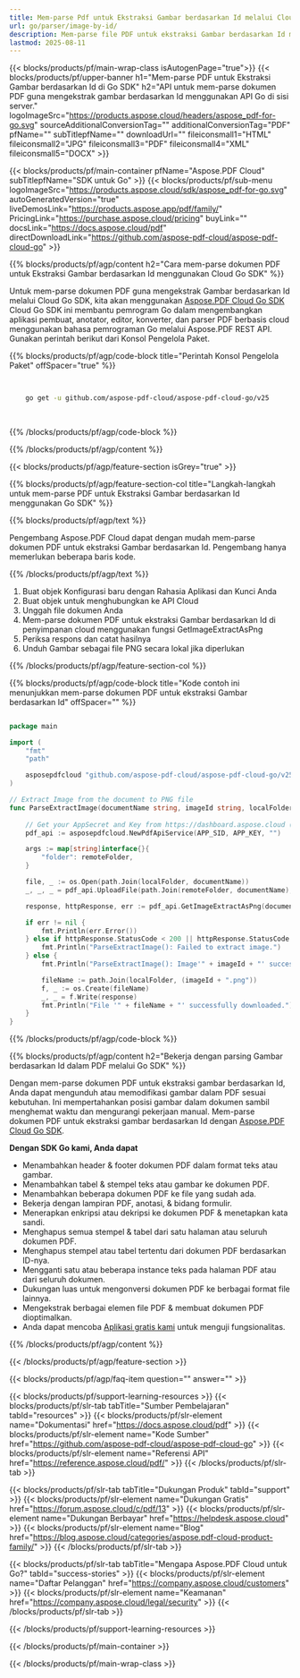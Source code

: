 ```yaml
---
title: Mem-parse Pdf untuk Ekstraksi Gambar berdasarkan Id melalui Cloud Go SDK
url: go/parser/image-by-id/
description: Mem-parse file PDF untuk ekstraksi Gambar berdasarkan Id menggunakan Aspose.PDF Cloud SDK untuk Go. Tingkatkan keterlihatan dan pengindeksan.
lastmod: 2025-08-11
---
```


{{< blocks/products/pf/main-wrap-class isAutogenPage="true">}}
{{< blocks/products/pf/upper-banner h1="Mem-parse PDF untuk Ekstraksi Gambar berdasarkan Id di Go SDK" h2="API untuk mem-parse dokumen PDF guna mengekstrak gambar berdasarkan Id menggunakan API Go di sisi server." logoImageSrc="https://products.aspose.cloud/headers/aspose_pdf-for-go.svg" sourceAdditionalConversionTag="" additionalConversionTag="PDF" pfName="" subTitlepfName="" downloadUrl="" fileiconsmall1="HTML" fileiconsmall2="JPG" fileiconsmall3="PDF" fileiconsmall4="XML" fileiconsmall5="DOCX" >}}

{{< blocks/products/pf/main-container pfName="Aspose.PDF Cloud" subTitlepfName="SDK untuk Go" >}}
{{< blocks/products/pf/sub-menu logoImageSrc="https://products.aspose.cloud/sdk/aspose_pdf-for-go.svg"
autoGeneratedVersion="true"
liveDemosLink="https://products.aspose.app/pdf/family/" PricingLink="https://purchase.aspose.cloud/pricing" buyLink="" docsLink="https://docs.aspose.cloud/pdf"  directDownloadLink="https://github.com/aspose-pdf-cloud/aspose-pdf-cloud-go" >}}

{{% blocks/products/pf/agp/content h2="Cara mem-parse dokumen PDF untuk Ekstraksi Gambar berdasarkan Id menggunakan Cloud Go SDK" %}}

Untuk mem-parse dokumen PDF guna mengekstrak Gambar berdasarkan Id melalui Cloud Go SDK, kita akan menggunakan
[Aspose.PDF Cloud Go SDK](https://products.aspose.cloud/pdf/go/)
Cloud Go SDK ini membantu pemrogram Go dalam mengembangkan aplikasi pembuat, anotator, editor, konverter, dan parser PDF berbasis cloud menggunakan bahasa pemrograman Go melalui Aspose.PDF REST API. Gunakan perintah berikut dari Konsol Pengelola Paket.

{{% blocks/products/pf/agp/code-block title="Perintah Konsol Pengelola Paket" offSpacer="true" %}}

```bash

     
    go get -u github.com/aspose-pdf-cloud/aspose-pdf-cloud-go/v25
     
     

```

{{% /blocks/products/pf/agp/code-block %}}

{{% /blocks/products/pf/agp/content %}}

{{< blocks/products/pf/agp/feature-section isGrey="true" >}}

{{% blocks/products/pf/agp/feature-section-col title="Langkah-langkah untuk mem-parse PDF untuk Ekstraksi Gambar berdasarkan Id menggunakan Go SDK" %}}

{{% blocks/products/pf/agp/text %}}

Pengembang Aspose.PDF Cloud dapat dengan mudah mem-parse dokumen PDF untuk ekstraksi Gambar berdasarkan Id. Pengembang hanya memerlukan beberapa baris kode.

{{% /blocks/products/pf/agp/text %}}

1. Buat objek Konfigurasi baru dengan Rahasia Aplikasi dan Kunci Anda
1. Buat objek untuk menghubungkan ke API Cloud
1. Unggah file dokumen Anda
1. Mem-parse dokumen PDF untuk ekstraksi Gambar berdasarkan Id di penyimpanan cloud menggunakan fungsi GetImageExtractAsPng
1. Periksa respons dan catat hasilnya
1. Unduh Gambar sebagai file PNG secara lokal jika diperlukan

{{% /blocks/products/pf/agp/feature-section-col %}}

{{% blocks/products/pf/agp/code-block title="Kode contoh ini menunjukkan mem-parse dokumen PDF untuk ekstraksi Gambar berdasarkan Id" offSpacer="" %}}

```go

package main

import (
	"fmt"
	"path"

	asposepdfcloud "github.com/aspose-pdf-cloud/aspose-pdf-cloud-go/v25"
)

// Extract Image from the document to PNG file
func ParseExtractImage(documentName string, imageId string, localFolder string, remoteFolder string) {
	
	// Get your AppSecret and Key from https://dashboard.aspose.cloud (free registration required).
	pdf_api := asposepdfcloud.NewPdfApiService(APP_SID, APP_KEY, "")

	args := map[string]interface{}{
		"folder": remoteFolder,
	}

	file, _ := os.Open(path.Join(localFolder, documentName))	
	_, _, _ = pdf_api.UploadFile(path.Join(remoteFolder, documentName), file, args)

	response, httpResponse, err := pdf_api.GetImageExtractAsPng(documentName, imageId, args)

	if err != nil {
		fmt.Println(err.Error())
	} else if httpResponse.StatusCode < 200 || httpResponse.StatusCode > 299 {
		fmt.Println("ParseExtractImage(): Failed to extract image.")
	} else {
		fmt.Println("ParseExtractImage(): Image'" + imageId + "' successfully extracted from the document.")

		fileName := path.Join(localFolder, (imageId + ".png"))
		f, _ := os.Create(fileName)
		_, _ = f.Write(response)
		fmt.Println("File '" + fileName + "' successfully downloaded.")
	}
}

```

{{% /blocks/products/pf/agp/code-block %}}

{{% blocks/products/pf/agp/content h2="Bekerja dengan parsing Gambar berdasarkan Id dalam PDF melalui Go SDK" %}}

Dengan mem-parse dokumen PDF untuk ekstraksi gambar berdasarkan Id, Anda dapat mengunduh atau memodifikasi gambar dalam PDF sesuai kebutuhan. Ini mempertahankan posisi gambar dalam dokumen sambil menghemat waktu dan mengurangi pekerjaan manual.
Mem-parse dokumen PDF untuk ekstraksi gambar berdasarkan Id dengan [Aspose.PDF Cloud Go SDK](https://products.aspose.cloud/pdf/go/).

**Dengan SDK Go kami, Anda dapat**

+ Menambahkan header & footer dokumen PDF dalam format teks atau gambar.
+ Menambahkan tabel & stempel teks atau gambar ke dokumen PDF.
+ Menambahkan beberapa dokumen PDF ke file yang sudah ada.
+ Bekerja dengan lampiran PDF, anotasi, & bidang formulir.
+ Menerapkan enkripsi atau dekripsi ke dokumen PDF & menetapkan kata sandi.
+ Menghapus semua stempel & tabel dari satu halaman atau seluruh dokumen PDF.
+ Menghapus stempel atau tabel tertentu dari dokumen PDF berdasarkan ID-nya.
+ Mengganti satu atau beberapa instance teks pada halaman PDF atau dari seluruh dokumen.
+ Dukungan luas untuk mengonversi dokumen PDF ke berbagai format file lainnya.
+ Mengekstrak berbagai elemen file PDF & membuat dokumen PDF dioptimalkan.
+ Anda dapat mencoba [Aplikasi gratis kami](https://products.aspose.app/pdf/) untuk menguji fungsionalitas.

{{% /blocks/products/pf/agp/content %}}

{{< /blocks/products/pf/agp/feature-section >}}

{{< blocks/products/pf/agp/faq-item question="" answer="" >}}

{{< blocks/products/pf/support-learning-resources >}}
{{< blocks/products/pf/slr-tab tabTitle="Sumber Pembelajaran" tabId="resources" >}}
{{< blocks/products/pf/slr-element name="Dokumentasi" href="https://docs.aspose.cloud/pdf" >}}
{{< blocks/products/pf/slr-element name="Kode Sumber" href="https://github.com/aspose-pdf-cloud/aspose-pdf-cloud-go" >}}
{{< blocks/products/pf/slr-element name="Referensi API" href="https://reference.aspose.cloud/pdf/" >}}
{{< /blocks/products/pf/slr-tab >}}

{{< blocks/products/pf/slr-tab tabTitle="Dukungan Produk" tabId="support" >}}
{{< blocks/products/pf/slr-element name="Dukungan Gratis" href="https://forum.aspose.cloud/c/pdf/13" >}}
{{< blocks/products/pf/slr-element name="Dukungan Berbayar" href="https://helpdesk.aspose.cloud" >}}
{{< blocks/products/pf/slr-element name="Blog" href="https://blog.aspose.cloud/categories/aspose.pdf-cloud-product-family/" >}}
{{< /blocks/products/pf/slr-tab >}}

{{< blocks/products/pf/slr-tab tabTitle="Mengapa Aspose.PDF Cloud untuk Go?" tabId="success-stories" >}}
{{< blocks/products/pf/slr-element name="Daftar Pelanggan" href="https://company.aspose.cloud/customers" >}}
{{< blocks/products/pf/slr-element name="Keamanan" href="https://company.aspose.cloud/legal/security" >}}
{{< /blocks/products/pf/slr-tab >}}

{{< /blocks/products/pf/support-learning-resources >}}

{{< /blocks/products/pf/main-container >}}

{{< /blocks/products/pf/main-wrap-class >}}


